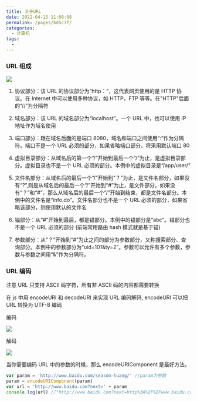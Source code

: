 ```yaml
---
title: 关于URL
date: 2022-04-15 11:08:08
permalink: /pages/bd5c7f/
categories:
  - 计算机
tags:
  -
---
```


### URL 组成

![](https://qiniu.espe.work/blog/20220415111027.png)

1. 协议部分：该 URL 的协议部分为“http：”，这代表网页使用的是 HTTP 协议。在 Internet 中可以使用多种协议，如 HTTP，FTP 等等。在"HTTP"后面的“//”为分隔符

2. 域名部分：该 URL 的域名部分为“localhost”。一个 URL 中，也可以使用 IP 地址作为域名使用

3. 端口部分：跟在域名后面的是端口 8080，域名和端口之间使用“:”作为分隔符。端口不是一个 URL 必须的部分，如果省略端口部分，将采用默认端口 80

4. 虚拟目录部分：从域名后的第一个“/”开始到最后一个“/”为止，是虚拟目录部分。虚拟目录也不是一个 URL 必须的部分。本例中的虚拟目录是“/app/user/”

5. 文件名部分：从域名后的最后一个“/”开始到“？”为止，是文件名部分，如果没有“?”,则是从域名后的最后一个“/”开始到“#”为止，是文件部分，如果没有“？”和“#”，那么从域名后的最后一个“/”开始到结束，都是文件名部分。本例中的文件名是“info.do”。文件名部分也不是一个 URL 必须的部分，如果省略该部分，则使用默认的文件名

6. 锚部分：从“#”开始到最后，都是锚部分。本例中的锚部分是“abc”。锚部分也不是一个 URL 必须的部分 (前端常用路由 hash 模式就是基于锚)

7. 参数部分：从“？”开始到“#”为止之间的部分为参数部分，又称搜索部分、查询部分。本例中的参数部分为“uid=101&ty=2”。参数可以允许有多个参数，参数与参数之间用“&”作为分隔符。

### URL 编码

注意 URL 只支持 ASCII 码字符，所有非 ASCII 码的内容都需要转换

在 js 中用 encodeURI 和 decodeURI 来实现 URL 编码解码, encodeURI 可以把 URL 转换为 UTF-8 编码

编码

![](https://qiniu.espe.work/blog/20220415112401.png)

解码

![](https://qiniu.espe.work/blog/20220415112311.png)

当你需要编码 URL 中的参数的时候，那么 encodeURIComponent 是最好方法。

```js
var param = 'http://www.baidu.com/season-huang/' //param为参数
param = encodeURIComponent(param)
var url = 'http://www.baidu.com?next=' + param
console.log(url) //"http://www.baidu.com?next=http%3A%2F%2Fwww.baidu.com%2Fseason-huang%2F"
```
